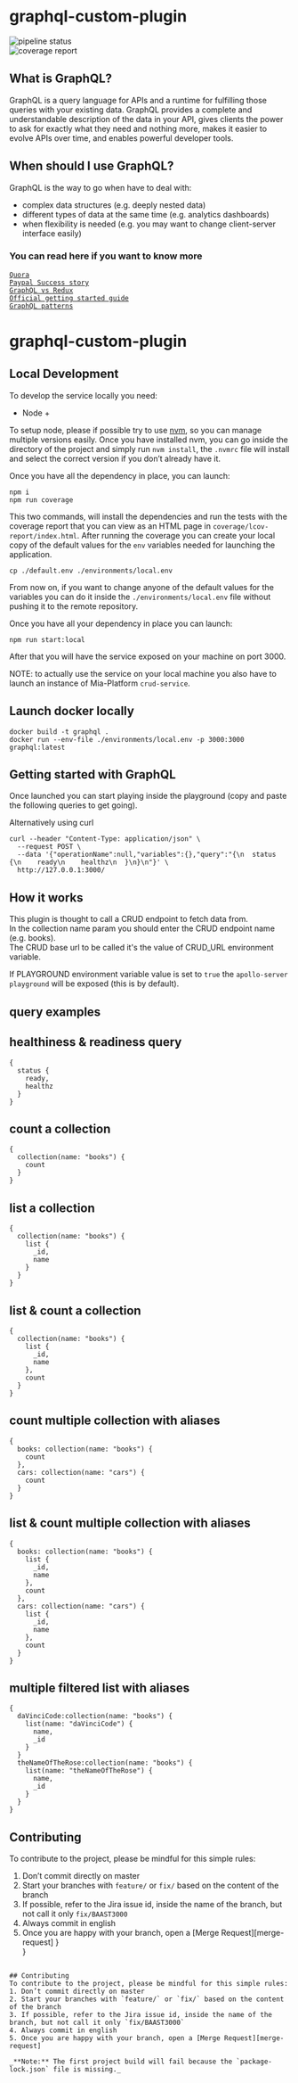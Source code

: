 # graphql-custom-plugin
![pipeline status](https://git.tools.mia-platform.eu/platform/templates/graphql-template/badges/master/pipeline.svg)  
![coverage report](https://git.tools.mia-platform.eu/platform/templates/graphql-template/badges/master/coverage.svg)

## What is GraphQL?

GraphQL is a query language for APIs and a runtime for fulfilling those queries with your existing data. GraphQL provides a complete and understandable description of the data in your API, gives clients the power to ask for exactly what they need and nothing more, makes it easier to evolve APIs over time, and enables powerful developer tools.

## When should I use GraphQL?
GraphQL is the way to go when have to deal with:  
* complex data structures (e.g. deeply nested data)
* different types of data at the same time (e.g. analytics dashboards)
* when flexibility is needed (e.g. you may want to change client-server interface easily)  

### You can read here if you want to know more
[`Quora`](https://www.quora.com/When-should-I-use-GraphQL-for-my-web-application)  
[`Paypal Success story`](https://medium.com/paypal-engineering/graphql-a-success-story-for-paypal-checkout-3482f724fb53)  
[`GraphQL vs Redux`](https://hackernoon.com/how-graphql-replaces-redux-3fff8289221d)  
[`Official getting started guide`](https://graphql.org/learn/)  
[`GraphQL patterns`](https://medium.com/@JeffLombardJr/when-and-why-to-use-graphql-24f6bce4839d)  

# graphql-custom-plugin

## Local Development
To develop the service locally you need:
- Node +

To setup node, please if possible try to use [nvm][nvm], so you can manage multiple
versions easily. Once you have installed nvm, you can go inside the directory of the project and simply run
`nvm install`, the `.nvmrc` file will install and select the correct version if you don’t already have it.

Once you have all the dependency in place, you can launch:
```shell
npm i
npm run coverage
```

This two commands, will install the dependencies and run the tests with the coverage report that you can view as an HTML
page in `coverage/lcov-report/index.html`.
After running the coverage you can create your local copy of the default values for the `env` variables needed for
launching the application.
```shell
cp ./default.env ./environments/local.env
```

From now on, if you want to change anyone of the default values for the variables you can do it inside the `./environments/local.env`
file without pushing it to the remote repository.

Once you have all your dependency in place you can launch:
```shell
npm run start:local
```

After that you will have the service exposed on your machine on port 3000.

NOTE: to actually use the service on your local machine you also have to launch an instance of Mia-Platform `crud-service`.

## Launch docker locally
```shell
docker build -t graphql .
docker run --env-file ./environments/local.env -p 3000:3000 graphql:latest
```

[nvm]: https://github.com/creationix/nvm

## Getting started with GraphQL
Once launched you can start playing inside the playground (copy and paste the following queries to get going).

Alternatively using curl

```
curl --header "Content-Type: application/json" \
  --request POST \
  --data '{"operationName":null,"variables":{},"query":"{\n  status {\n    ready\n    healthz\n  }\n}\n"}' \
  http://127.0.0.1:3000/
```

## How it works

This plugin is thought to call a CRUD endpoint to fetch data from.  
In the collection name param you should enter the CRUD endpoint name (e.g. books).  
The CRUD base url to be called it's the value of CRUD_URL environment variable.

If PLAYGROUND environment variable value is set to `true` the `apollo-server playground` will be exposed (this is by default).

## **query examples**
## healthiness & readiness query
```
{
  status {
    ready,
    healthz
  }
}
```

## count a collection
```
{
  collection(name: "books") {
    count
  }
}
```

## list a collection
```
{
  collection(name: "books") {
    list {
      _id,
      name
    }
  } 
}
```

## list & count a collection
```
{
  collection(name: "books") {
    list {
      _id,
      name
    },
    count
  } 
}
```

## count multiple collection with aliases
```
{
  books: collection(name: "books") {
    count
  },
  cars: collection(name: "cars") {
    count
  }
}
```

## list & count multiple collection with aliases
```
{
  books: collection(name: "books") {
    list {
      _id,
      name
    },
    count
  },
  cars: collection(name: "cars") {
    list {
      _id,
      name
    },
    count
  }
}
```

## multiple filtered list with aliases
```
{ 
  daVinciCode:collection(name: "books") {
    list(name: "daVinciCode") {
      name,
      _id
    }
  }
  theNameOfTheRose:collection(name: "books") {
    list(name: "theNameOfTheRose") {
      name,
      _id
    }
  }  
}
```

## Contributing
To contribute to the project, please be mindful for this simple rules:
1. Don’t commit directly on master
2. Start your branches with `feature/` or `fix/` based on the content of the branch
3. If possible, refer to the Jira issue id, inside the name of the branch, but not call it only `fix/BAAST3000`
4. Always commit in english
5. Once you are happy with your branch, open a [Merge Request][merge-request]
  }  
}
```

## Contributing
To contribute to the project, please be mindful for this simple rules:
1. Don’t commit directly on master
2. Start your branches with `feature/` or `fix/` based on the content of the branch
3. If possible, refer to the Jira issue id, inside the name of the branch, but not call it only `fix/BAAST3000`
4. Always commit in english
5. Once you are happy with your branch, open a [Merge Request][merge-request]

_**Note:** The first project build will fail because the `package-lock.json` file is missing._
